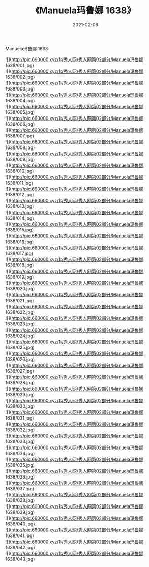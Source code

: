 ﻿---
layout: post
title:  《Manuela玛鲁娜 1638》
date:   2021-02-06
img: http://pic.660000.xyz/1:/秀人网/秀人网第02部分/Manuela玛鲁娜 1638/000.jpg
categories: [美女, 清纯, 唯美]
---

Manuela玛鲁娜 1638

  ![](http://pic.660000.xyz/1:/秀人网/秀人网第02部分/Manuela玛鲁娜 1638/001.jpg) <br> ![](http://pic.660000.xyz/1:/秀人网/秀人网第02部分/Manuela玛鲁娜 1638/002.jpg) <br> ![](http://pic.660000.xyz/1:/秀人网/秀人网第02部分/Manuela玛鲁娜 1638/003.jpg) <br> ![](http://pic.660000.xyz/1:/秀人网/秀人网第02部分/Manuela玛鲁娜 1638/004.jpg) <br> ![](http://pic.660000.xyz/1:/秀人网/秀人网第02部分/Manuela玛鲁娜 1638/005.jpg) <br> ![](http://pic.660000.xyz/1:/秀人网/秀人网第02部分/Manuela玛鲁娜 1638/006.jpg) <br> ![](http://pic.660000.xyz/1:/秀人网/秀人网第02部分/Manuela玛鲁娜 1638/007.jpg) <br> ![](http://pic.660000.xyz/1:/秀人网/秀人网第02部分/Manuela玛鲁娜 1638/008.jpg) <br> ![](http://pic.660000.xyz/1:/秀人网/秀人网第02部分/Manuela玛鲁娜 1638/009.jpg) <br> ![](http://pic.660000.xyz/1:/秀人网/秀人网第02部分/Manuela玛鲁娜 1638/010.jpg) <br> ![](http://pic.660000.xyz/1:/秀人网/秀人网第02部分/Manuela玛鲁娜 1638/011.jpg) <br> ![](http://pic.660000.xyz/1:/秀人网/秀人网第02部分/Manuela玛鲁娜 1638/012.jpg) <br> ![](http://pic.660000.xyz/1:/秀人网/秀人网第02部分/Manuela玛鲁娜 1638/013.jpg) <br> ![](http://pic.660000.xyz/1:/秀人网/秀人网第02部分/Manuela玛鲁娜 1638/014.jpg) <br> ![](http://pic.660000.xyz/1:/秀人网/秀人网第02部分/Manuela玛鲁娜 1638/015.jpg) <br> ![](http://pic.660000.xyz/1:/秀人网/秀人网第02部分/Manuela玛鲁娜 1638/016.jpg) <br> ![](http://pic.660000.xyz/1:/秀人网/秀人网第02部分/Manuela玛鲁娜 1638/017.jpg) <br> ![](http://pic.660000.xyz/1:/秀人网/秀人网第02部分/Manuela玛鲁娜 1638/018.jpg) <br> ![](http://pic.660000.xyz/1:/秀人网/秀人网第02部分/Manuela玛鲁娜 1638/019.jpg) <br> ![](http://pic.660000.xyz/1:/秀人网/秀人网第02部分/Manuela玛鲁娜 1638/020.jpg) <br> ![](http://pic.660000.xyz/1:/秀人网/秀人网第02部分/Manuela玛鲁娜 1638/021.jpg) <br> ![](http://pic.660000.xyz/1:/秀人网/秀人网第02部分/Manuela玛鲁娜 1638/022.jpg) <br> ![](http://pic.660000.xyz/1:/秀人网/秀人网第02部分/Manuela玛鲁娜 1638/023.jpg) <br> ![](http://pic.660000.xyz/1:/秀人网/秀人网第02部分/Manuela玛鲁娜 1638/024.jpg) <br> ![](http://pic.660000.xyz/1:/秀人网/秀人网第02部分/Manuela玛鲁娜 1638/025.jpg) <br> ![](http://pic.660000.xyz/1:/秀人网/秀人网第02部分/Manuela玛鲁娜 1638/026.jpg) <br> ![](http://pic.660000.xyz/1:/秀人网/秀人网第02部分/Manuela玛鲁娜 1638/027.jpg) <br> ![](http://pic.660000.xyz/1:/秀人网/秀人网第02部分/Manuela玛鲁娜 1638/028.jpg) <br> ![](http://pic.660000.xyz/1:/秀人网/秀人网第02部分/Manuela玛鲁娜 1638/029.jpg) <br> ![](http://pic.660000.xyz/1:/秀人网/秀人网第02部分/Manuela玛鲁娜 1638/030.jpg) <br> ![](http://pic.660000.xyz/1:/秀人网/秀人网第02部分/Manuela玛鲁娜 1638/031.jpg) <br> ![](http://pic.660000.xyz/1:/秀人网/秀人网第02部分/Manuela玛鲁娜 1638/032.jpg) <br> ![](http://pic.660000.xyz/1:/秀人网/秀人网第02部分/Manuela玛鲁娜 1638/033.jpg) <br> ![](http://pic.660000.xyz/1:/秀人网/秀人网第02部分/Manuela玛鲁娜 1638/034.jpg) <br> ![](http://pic.660000.xyz/1:/秀人网/秀人网第02部分/Manuela玛鲁娜 1638/035.jpg) <br> ![](http://pic.660000.xyz/1:/秀人网/秀人网第02部分/Manuela玛鲁娜 1638/036.jpg) <br> ![](http://pic.660000.xyz/1:/秀人网/秀人网第02部分/Manuela玛鲁娜 1638/037.jpg) <br> ![](http://pic.660000.xyz/1:/秀人网/秀人网第02部分/Manuela玛鲁娜 1638/038.jpg) <br> ![](http://pic.660000.xyz/1:/秀人网/秀人网第02部分/Manuela玛鲁娜 1638/039.jpg) <br> ![](http://pic.660000.xyz/1:/秀人网/秀人网第02部分/Manuela玛鲁娜 1638/040.jpg) <br> ![](http://pic.660000.xyz/1:/秀人网/秀人网第02部分/Manuela玛鲁娜 1638/041.jpg) <br> ![](http://pic.660000.xyz/1:/秀人网/秀人网第02部分/Manuela玛鲁娜 1638/042.jpg) <br> ![](http://pic.660000.xyz/1:/秀人网/秀人网第02部分/Manuela玛鲁娜 1638/043.jpg) <br>